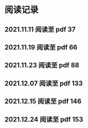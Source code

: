 # 阅读记录

## 2021.11.11 阅读至 pdf 37

## 2021.11.19 阅读至 pdf 66

## 2021.11.23 阅读至 pdf 88

## 2021.12.07 阅读至 pdf 133

## 2021.12.15 阅读至 pdf 146

## 2021.12.24 阅读至 pdf 153
